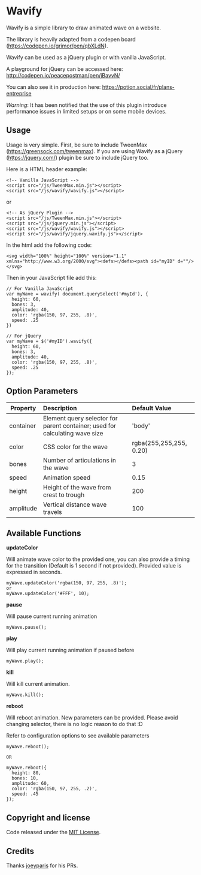 # Wavify

Wavify is a simple library to draw animated wave on a website.

The library is heavily adapted from a codepen board (https://codepen.io/grimor/pen/qbXLdN).

Wavify can be used as a jQuery plugin or with vanilla JavaScript.

A playground for jQuery can be accessed here: http://codepen.io/peacepostman/pen/jBavvN/

You can also see it in production here: https://potion.social/fr/plans-entreprise

_Warning_: It has been notified that the use of this plugin introduce performance issues in limited setups or on some mobile devices.

## Usage

Usage is very simple. First, be sure to include TweenMax (https://greensock.com/tweenmax). If you are using Wavify as a jQuery (https://jquery.com/) plugin be sure to include jQuery too.

Here is a HTML header example:

```
<!-- Vanilla JavaScript -->
<script src="/js/TweenMax.min.js"></script>
<script src="/js/wavify/wavify.js"></script>
```

or

```
<!-- As jQuery Plugin -->
<script src="/js/TweenMax.min.js"></script>
<script src="/js/jquery.min.js"></script>
<script src="/js/wavify/wavify.js"></script>
<script src="/js/wavify/jquery.wavify.js"></script>
```

In the html add the following code:

```
<svg width="100%" height="100%" version="1.1" xmlns="http://www.w3.org/2000/svg"><defs></defs><path id="myID" d=""/></svg>
```

Then in your JavaScript file add this:

```
// For Vanilla JavaScript
var myWave = wavify( document.querySelect('#myId'), {
  height: 60,
  bones: 3,
  amplitude: 40,
  color: 'rgba(150, 97, 255, .8)',
  speed: .25
})

// For jQuery
var myWave = $('#myID').wavify({
  height: 60,
  bones: 3,
  amplitude: 40,
  color: 'rgba(150, 97, 255, .8)',
  speed: .25
});
```

## Option Parameters

| **Property** | **Description**                                                             | **Default Value**       |
| ------------ | :-------------------------------------------------------------------------- | :---------------------- |
| container    | Element query selector for parent container; used for calculating wave size | 'body'                  |
| color        | CSS color for the wave                                                      | rgba(255,255,255, 0.20) |
| bones        | Number of articulations in the wave                                         | 3                       |
| speed        | Animation speed                                                             | 0.15                    |
| height       | Height of the wave from crest to trough                                     | 200                     |
| amplitude    | Vertical distance wave travels                                              | 100                     |

## Available Functions

**updateColor**

Will animate wave color to the provided one, you can also provide a timing for the transition (Default is 1 second if not provided). Provided value is expressed in seconds.

```
myWave.updateColor('rgba(150, 97, 255, .8)');
or
myWave.updateColor('#FFF', 10);
```

**pause**

Will pause current running animation

```
myWave.pause();
```

**play**

Will play current running animation if paused before

```
myWave.play();
```

**kill**

Will kill current animation.

```
myWave.kill();
```

**reboot**

Will reboot animation. New parameters can be provided. Please avoid changing selector, there is no logic reason to do that :D

Refer to configuration options to see available parameters

```
myWave.reboot();

OR

myWave.reboot({
  height: 80,
  bones: 10,
  amplitude: 60,
  color: 'rgba(150, 97, 255, .2)',
  speed: .45
});
```

## Copyright and license

Code released under the [MIT License](https://github.com/peacepostman/wavify/blob/master/LICENSE).

## Credits

Thanks [joeyparis](https://github.com/joeyparis) for his PRs.

